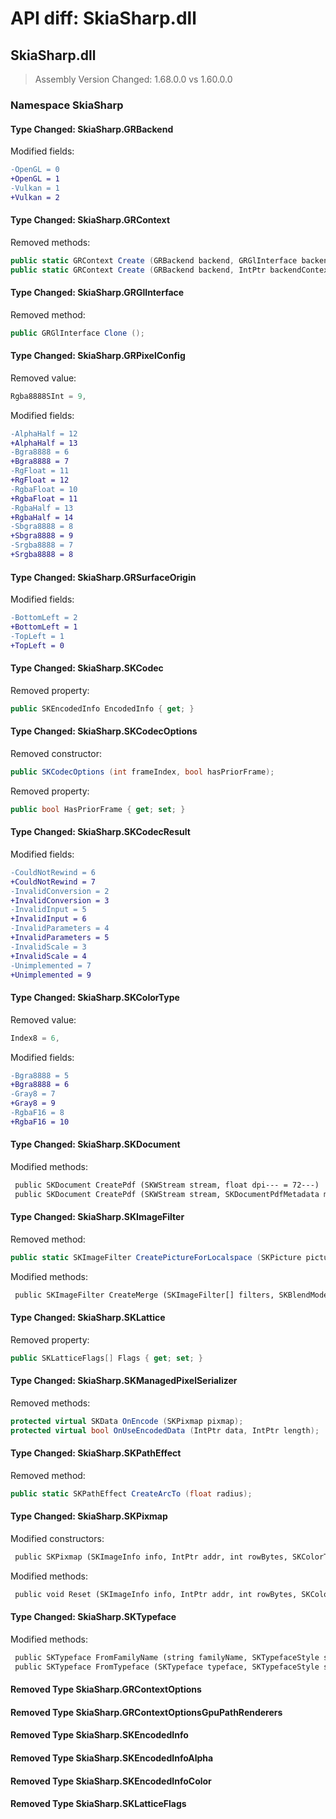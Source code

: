 # API diff: SkiaSharp.dll

## SkiaSharp.dll

> Assembly Version Changed: 1.68.0.0 vs 1.60.0.0

### Namespace SkiaSharp

#### Type Changed: SkiaSharp.GRBackend

Modified fields:

```diff
-OpenGL = 0
+OpenGL = 1
-Vulkan = 1
+Vulkan = 2
```


#### Type Changed: SkiaSharp.GRContext

Removed methods:

```csharp
public static GRContext Create (GRBackend backend, GRGlInterface backendContext, GRContextOptions options);
public static GRContext Create (GRBackend backend, IntPtr backendContext, GRContextOptions options);
```


#### Type Changed: SkiaSharp.GRGlInterface

Removed method:

```csharp
public GRGlInterface Clone ();
```


#### Type Changed: SkiaSharp.GRPixelConfig

Removed value:

```csharp
Rgba8888SInt = 9,
```

Modified fields:

```diff
-AlphaHalf = 12
+AlphaHalf = 13
-Bgra8888 = 6
+Bgra8888 = 7
-RgFloat = 11
+RgFloat = 12
-RgbaFloat = 10
+RgbaFloat = 11
-RgbaHalf = 13
+RgbaHalf = 14
-Sbgra8888 = 8
+Sbgra8888 = 9
-Srgba8888 = 7
+Srgba8888 = 8
```


#### Type Changed: SkiaSharp.GRSurfaceOrigin

Modified fields:

```diff
-BottomLeft = 2
+BottomLeft = 1
-TopLeft = 1
+TopLeft = 0
```


#### Type Changed: SkiaSharp.SKCodec

Removed property:

```csharp
public SKEncodedInfo EncodedInfo { get; }
```


#### Type Changed: SkiaSharp.SKCodecOptions

Removed constructor:

```csharp
public SKCodecOptions (int frameIndex, bool hasPriorFrame);
```

Removed property:

```csharp
public bool HasPriorFrame { get; set; }
```


#### Type Changed: SkiaSharp.SKCodecResult

Modified fields:

```diff
-CouldNotRewind = 6
+CouldNotRewind = 7
-InvalidConversion = 2
+InvalidConversion = 3
-InvalidInput = 5
+InvalidInput = 6
-InvalidParameters = 4
+InvalidParameters = 5
-InvalidScale = 3
+InvalidScale = 4
-Unimplemented = 7
+Unimplemented = 9
```


#### Type Changed: SkiaSharp.SKColorType

Removed value:

```csharp
Index8 = 6,
```

Modified fields:

```diff
-Bgra8888 = 5
+Bgra8888 = 6
-Gray8 = 7
+Gray8 = 9
-RgbaF16 = 8
+RgbaF16 = 10
```


#### Type Changed: SkiaSharp.SKDocument

Modified methods:

```diff
 public SKDocument CreatePdf (SKWStream stream, float dpi--- = 72---)
 public SKDocument CreatePdf (SKWStream stream, SKDocumentPdfMetadata metadata, float dpi--- = 72---)
```


#### Type Changed: SkiaSharp.SKImageFilter

Removed method:

```csharp
public static SKImageFilter CreatePictureForLocalspace (SKPicture picture, SKRect cropRect, SKFilterQuality filterQuality);
```

Modified methods:

```diff
 public SKImageFilter CreateMerge (SKImageFilter[] filters, SKBlendMode[] modes--- = NULL---, SKImageFilter.CropRect cropRect = NULL)
```


#### Type Changed: SkiaSharp.SKLattice

Removed property:

```csharp
public SKLatticeFlags[] Flags { get; set; }
```


#### Type Changed: SkiaSharp.SKManagedPixelSerializer

Removed methods:

```csharp
protected virtual SKData OnEncode (SKPixmap pixmap);
protected virtual bool OnUseEncodedData (IntPtr data, IntPtr length);
```


#### Type Changed: SkiaSharp.SKPathEffect

Removed method:

```csharp
public static SKPathEffect CreateArcTo (float radius);
```


#### Type Changed: SkiaSharp.SKPixmap

Modified constructors:

```diff
 public SKPixmap (SKImageInfo info, IntPtr addr, int rowBytes, SKColorTable ctable--- = NULL---)
```

Modified methods:

```diff
 public void Reset (SKImageInfo info, IntPtr addr, int rowBytes, SKColorTable ctable--- = NULL---)
```


#### Type Changed: SkiaSharp.SKTypeface

Modified methods:

```diff
 public SKTypeface FromFamilyName (string familyName, SKTypefaceStyle style--- = 0---)
 public SKTypeface FromTypeface (SKTypeface typeface, SKTypefaceStyle style--- = 0---)
```


#### Removed Type SkiaSharp.GRContextOptions
#### Removed Type SkiaSharp.GRContextOptionsGpuPathRenderers
#### Removed Type SkiaSharp.SKEncodedInfo
#### Removed Type SkiaSharp.SKEncodedInfoAlpha
#### Removed Type SkiaSharp.SKEncodedInfoColor
#### Removed Type SkiaSharp.SKLatticeFlags

